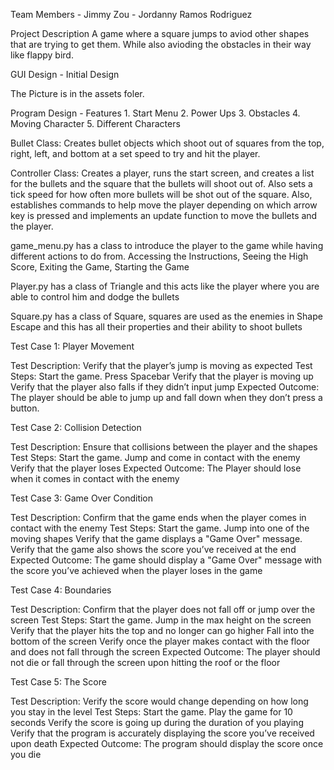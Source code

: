 Team Members
    - Jimmy Zou
    - Jordanny Ramos Rodriguez

Project Description
    A game where a square jumps to aviod other shapes that are trying to get them. While also avioding the obstacles in their way like flappy bird.

GUI Design - Initial Design

The Picture is in the assets foler.

Program Design - Features
    1. Start Menu
    2. Power Ups
    3. Obstacles
    4. Moving Character
    5. Different Characters

Bullet Class: Creates bullet objects which shoot out of squares from the top, right, left, and bottom at a set speed to try and hit the player.

Controller Class: Creates a player, runs the start screen, and creates a list for the bullets and the square that the bullets will shoot out of. Also sets a tick speed for how often more bullets will be shot out of the square. Also, establishes commands to help move the player depending on which arrow key is pressed and implements an update function to move the bullets and the player.

game_menu.py has a class to introduce the player to the game while having different actions to do from. Accessing the Instructions, Seeing the High Score, Exiting the Game, Starting the Game

Player.py has a class of Triangle and this acts like the player where you are able to control him and dodge the bullets

Square.py has a class of Square, squares are used as the enemies in Shape Escape and this has all their properties and their ability to shoot bullets

Test Case 1: Player Movement

Test Description: Verify that the player’s jump is moving as expected
Test Steps:
Start the game.
Press Spacebar
Verify that the player is moving up
Verify that the player also falls if they didn’t input jump
Expected Outcome: The player should be able to jump up and fall down when they don’t press a button.

Test Case 2: Collision Detection

Test Description: Ensure that collisions between the player and the shapes
Test Steps:
Start the game.
Jump and come in contact with the enemy
Verify that the player loses
Expected Outcome: The Player should lose when it comes in contact with the enemy

Test Case 3: Game Over Condition

Test Description: Confirm that the game ends when the player comes in contact with the enemy
Test Steps:
Start the game.
Jump into one of the moving shapes
Verify that the game displays a "Game Over" message.
Verify that the game also shows the score you’ve received at the end
Expected Outcome: The game should display a "Game Over" message with the score you’ve achieved when the player loses in the game

Test Case 4: Boundaries

Test Description: Confirm that the player does not fall off or jump over the screen
Test Steps:
Start the game.
Jump in the max height on the screen
Verify that the player hits the top and no longer can go higher
Fall into the bottom of the screen
Verify once the player makes contact with the floor and does not fall through the screen
Expected Outcome: The player should not die or fall through the screen upon hitting the roof or the floor

Test Case 5: The Score

Test Description: Verify the score would change depending on how long you stay in the level
Test Steps:
Start the game.
Play the game for 10 seconds
Verify the score is going up during the duration of you playing
Verify that the program is accurately displaying the score you’ve received upon death
Expected Outcome: The program should display the score once you die
